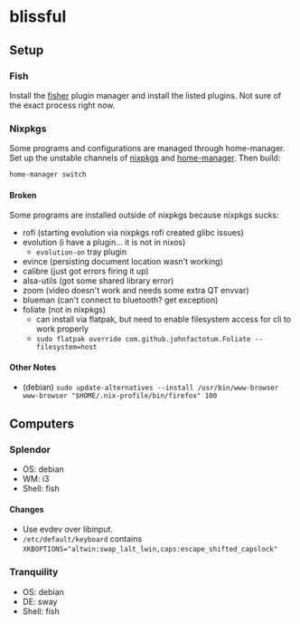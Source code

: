 # blissful

## Setup

### Fish

Install the [fisher](https://github.com/jorgebucaran/fisher) plugin manager and
install the listed plugins. Not sure of the exact process right now.

### Nixpkgs

Some programs and configurations are managed through home-manager. Set up the
unstable channels of [nixpkgs](https://nixos.org/download.html) and
[home-manager](https://github.com/nix-community/home-manager). Then build:

```bash
home-manager switch
```

#### Broken

Some programs are installed outside of nixpkgs because nixpkgs sucks:

- rofi (starting evolution via nixpkgs rofi created glibc issues)
- evolution (i have a plugin... it is not in nixos)
  - `evolution-on` tray plugin
- evince (persisting document location wasn't working)
- calibre (just got errors firing it up)
- alsa-utils (got some shared library error)
- zoom (video doesn't work and needs some extra QT envvar)
- blueman (can't connect to bluetooth? get exception)
- foliate (not in nixpkgs)
  - can install via flatpak, but need to enable filesystem access for cli to work properly
  - `sudo flatpak override com.github.johnfactotum.Foliate --filesystem=host`

#### Other Notes

- (debian) `sudo update-alternatives --install /usr/bin/www-browser www-browser "$HOME/.nix-profile/bin/firefox" 100`

## Computers

### Splendor

- OS: debian
- WM: i3
- Shell: fish

#### Changes

- Use evdev over libinput.
- `/etc/default/keyboard` contains `XKBOPTIONS="altwin:swap_lalt_lwin,caps:escape_shifted_capslock"`

### Tranquility

- OS: debian
- DE: sway
- Shell: fish
